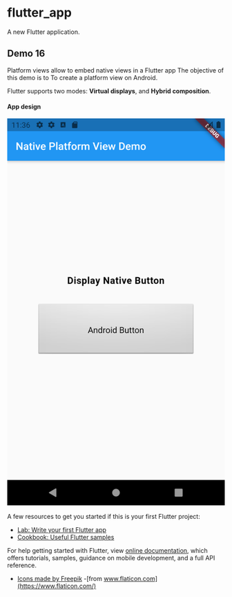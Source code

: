 # flutter_app

A new Flutter application.

## Demo 16

Platform views allow to embed native views in a Flutter app
The objective of this demo is to To create a platform view on Android.

Flutter supports two modes:
 **Virtual displays**, and 
 **Hybrid composition**.

#### App design ####
![picture alt](https://raw.githubusercontent.com/HimanshuSharma13/Flutter/feature_d16_platform_views/screens/home.png "App design screens")


A few resources to get you started if this is your first Flutter project:

- [Lab: Write your first Flutter app](https://flutter.dev/docs/get-started/codelab)
- [Cookbook: Useful Flutter samples](https://flutter.dev/docs/cookbook)

For help getting started with Flutter, view 
[online documentation](https://flutter.dev/docs), which offers tutorials,
samples, guidance on mobile development, and a full API reference.

- [Icons made by Freepik](https://www.freepik.com)
 -[from www.flaticon.com](https://www.flaticon.com/)
